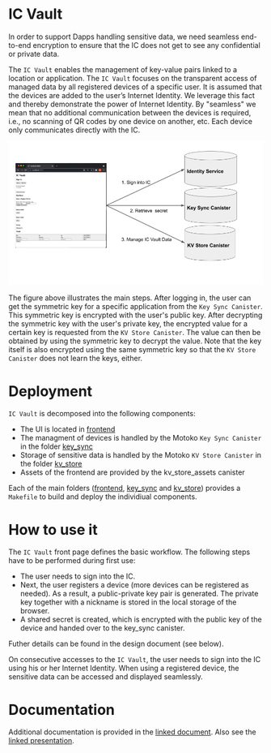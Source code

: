# IC Vault
In order to support Dapps handling sensitive data, we need seamless end-to-end encryption to ensure that the IC does not get to see any confidential or private data.

The `IC Vault` enables the management of key-value pairs linked to a location or application. The `IC Vault` focuses on the transparent access of managed data by all registered devices of a specific user. It is assumed that the devices are added to the user’s Internet Identity. We leverage this fact and thereby demonstrate the power of Internet Identity. By "seamless" we mean that no additional communication between the devices is required, i.e., no scanning of QR codes by one device on another, etc. Each device only communicates directly with the IC. 

![IC Vault](resources/overview.png)

The figure above illustrates the main steps. After logging in, the user can get the symmetric key for a specific application from the `Key Sync Canister`. This symmetric key is encrypted with the user's public key. After decrypting the symmetric key with the user's private key, the encrypted value for a certain key is requested from the `KV Store Canister`. The value can then be obtained by using the symmetric key to decrypt the value.
Note that the key itself is also encrypted using the same symmetric key so that the `KV Store Canister` does not learn the keys, either.

# Deployment

`IC Vault` is decomposed into the following components:

* The UI is located in [frontend](/frontend)
* The managment of devices is handled by the Motoko `Key Sync Canister` in the folder [key_sync](/key_sync)
* Storage of sensitive data is handled by the Motoko `KV Store Canister` in the folder [kv_store](/kv_store)
* Assets of the frontend are provided by the kv_store_assets canister

Each of the main folders ([frontend](/frontend), [key_sync](/key_sync) and [kv_store](/kv_store)) provides a `Makefile` to build and deploy the individiual components. 

# How to use it

The `IC Vault` front page defines the basic workflow. The following steps have to be performed during first use:
* The user needs to sign into the IC. 
* Next, the user registers a device (more devices can be registered as needed). As a result, a public-private key pair is generated. The private key together with a nickname is stored in the local storage of the browser.  
* A shared secret is created, which is encrypted with the public key of the device and handed over to the key_sync canister. 

Futher details can be found in the design document (see below).

On consecutive accesses to the `IC Vault`, the user needs to sign into the IC using his or her Internet Identity. When using a registered device, the sensitive data can be accessed and displayed seamlessly.

# Documentation

Additional documentation is provided in the [linked document](https://docs.google.com/document/d/1dUvzQBKNM9COXPXw-mWnmXQOhwSdrSA2QRuefnYCnaU/). Also see the [linked presentation](https://docs.google.com/presentation/d/1P3wGgXRvzxAca65M2x8RL9OhGlvqSN1oIRprM9pcPEM/).
